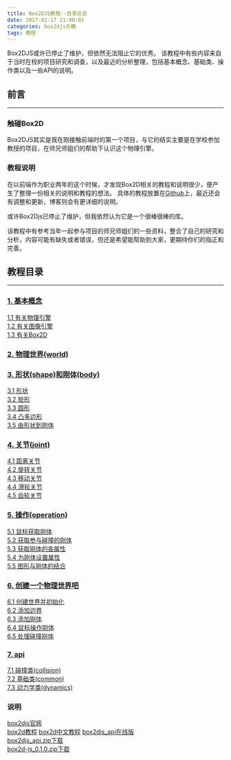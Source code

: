 ```yaml
---
title: Box2DJS教程--目录总览
date: 2017-02-17 21:00:01
categories: box2djs方糖
tags: 教程
---
```

Box2DJS或许已停止了维护，但依然无法阻止它的优秀。
该教程中有些内容来自于当时在校的项目研究和调查，以及最近的分析整理，包括基本概念、基础类、操作类以及一些API的说明。
<!--more-->

## 前言
-----
### 触碰Box2D
Box2DJS其实是我在刚接触前端时的第一个项目，与它的结实主要是在学校参加教授的项目，在师兄师姐们的帮助下认识这个物理引擎。

### 教程说明
在以前端作为职业两年的这个时候，才发现Box2D相关的教程和说明很少，便产生了整理一份相关的说明和教程的想法。
具体的教程放置在[Github](https://github.com/godbasin/box2djs-tutorial)上，最近还会有调整和更新，博客则会有更详细的说明。

或许Box2Djs已停止了维护，但我依然认为它是一个很棒很棒的库。

该教程中有参考当年一起参与项目的师兄师姐们的一些资料，整合了自己的研究和分析，内容可能有缺失或者错误，但还是希望能帮助到大家，更期待你们的指正和完善。


## 教程目录
-----
### [1. 基本概念](/2017/02/17/box2d-tutorial-1-0-basic-catalog/)   
  [1.1 有关物理引擎](/2017/02/17/box2d-tutorial-1-1-physical-engine/)   
  [1.2 有关图像引擎](/2017/02/17/box2d-tutorial-1-2-graphic-engine/)   
  [1.3 有关Box2D](/2017/02/17/box2d-tutorial-1-3-hello-box2d/)   
  
### [2. 物理世界(world)](/2017/02/17/box2d-tutorial-2-0-world/)   
  
### [3. 形状(shape)和刚体(body)](/2017/02/17/box2d-tutorial-3-0-shape-and-body/)   
  [3.1 形状](/2017/02/17/box2d-tutorial-3-1-shape/)  
  [3.2 矩形](/2017/02/17/box2d-tutorial-3-2-box-shape/)  
  [3.3 圆形](/2017/02/17/box2d-tutorial-3-3-cicle-shape/)  
  [3.4 凸多边形](/2017/02/17/box2d-tutorial-3-4-poly-shape/)  
  [3.5 由形状到刚体](/2017/02/17/box2d-tutorial-3-5-shape-to-body/)  
  
### [4. 关节(joint)](/2017/02/17/box2d-tutorial-4-0-joint/)   
  [4.1 距离关节](/2017/02/17/box2d-tutorial-4-1-distance-joint/)   
  [4.2 旋转关节](/2017/02/17/box2d-tutorial-4-2-revolute-joint/)    
  [4.3 移动关节](/2017/02/17/box2d-tutorial-4-3-prismatic-joint/)   
  [4.4 滑轮关节](/2017/02/17/box2d-tutorial-4-4-pulley-joint/)   
  [4.5 齿轮关节](/2017/02/17/box2d-tutorial-4-5-gear-joint/)   
  
### [5. 操作(operation)](/2017/02/17/box2d-tutorial-5-0-operation/)   
  [5.1 鼠标获取刚体](/2017/02/17/box2d-tutorial-5-1-mouse-get-body/)   
  [5.2 获取参与碰撞的刚体](/2017/02/17/box2d-tutorial-5-2-get-contact-list/)   
  [5.3 获取刚体的各属性](/2017/02/17/box2d-tutorial-5-3-get-body-attributes/)   
  [5.4 为刚体设置属性](/2017/02/17/box2d-tutorial-5-4-set-body-attributes/)   
  [5.5 图形与刚体的结合](/2017/02/17/box2d-tutorial-5-5-body-with-image/)   

### [6. 创建一个物理世界吧](/2017/02/17/box2d-tutorial-6-0-practice/)  
  [6.1 创建世界并初始化](/2017/02/17/box2d-tutorial-6-1-create-and-init-world/)  
  [6.2 添加边界](/2017/02/17/box2d-tutorial-6-2-add-body/)  
  [6.3 添加刚体](/2017/02/17/box2d-tutorial-6-3-add-bound/)  
  [6.4 鼠标操作刚体](/2017/02/17/box2d-tutorial-6-4-mouse-operate-body/)  
  [6.5 处理碰撞刚体](/2017/02/17/box2d-tutorial-6-5-handle-contact/)  
  
### [7. api](/2017/02/17/box2d-tutorial-7-0-api/)  
  [7.1 碰撞类(collision)](/2017/02/17/box2d-tutorial-7-1-common-api/)   
  [7.2 基础类(common)](/2017/02/17/box2d-tutorial-7-2-collisions-api/)  
  [7.3 动力学类(dynamics)](/2017/02/17/box2d-tutorial-7-3-dynamics-api/)   

### 说明
[box2djs官网](http://box2d-js.sourceforge.net/)  
[box2d教程](http://box2d.org/manual.pdf)
[box2d中文教程](http://ss.sysu.edu.cn/~pml/se347/2012fall/info/box2d%E4%B8%AD%E6%96%87%E6%95%99%E7%A8%8B.pdf)
[box2djs_api在线版](http://old7pzwup.bkt.clouddn.com/box2Dapi/index.html?Box2D/Collision/b2AABB.html&Box2D/Collision/class-list.html)  
[box2djs_api.zip下载](http://old7pzwup.bkt.clouddn.com/box2Dapi.zip)  
[box2d-js_0.1.0.zip下载](http://old7pzwup.bkt.clouddn.com/box2d-js_0.1.0.zip)  